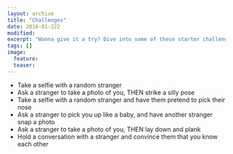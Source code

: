 ```yaml
---
layout: archive
title: "Challenges"
date: 2016-01-222
modified:
excerpt: "Wanna give it a try? Dive into some of these starter challenges!"
tags: []
image:
  feature:
  teaser:
---
```


- Take a selfie with a random stranger
- Ask a stranger to take a photo of you, THEN strike a silly pose
- Take a selfie with a random stranger and have them pretend to pick their nose
- Ask a stranger to pick you up like a baby, and have another stranger snap a photo
- Ask a stranger to take a photo of you, THEN lay down and plank
- Hold a conversation with a stranger and convince them that you know each other
